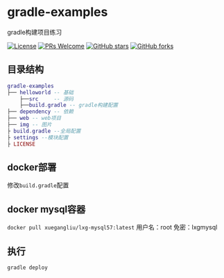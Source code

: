 # gradle-examples

gradle构建项目练习

[![License](https://img.shields.io/badge/license-MIT-blue.svg)](LICENSE)
[![PRs Welcome](https://img.shields.io/badge/PRs-welcome-brightgreen.svg)](https://github.com/xuegangliu/gradle-examples/pulls)
[![GitHub stars](https://img.shields.io/github/stars/xuegangliu/gradle-examples.svg?style=social&label=Stars)](https://github.com/xuegangliu/gradle-examples)
[![GitHub forks](https://img.shields.io/github/forks/xuegangliu/gradle-examples.svg?style=social&label=Fork)](https://github.com/xuegangliu/gradle-examples)

## 目录结构

``` lua
gradle-examples
├── helloworld -- 基础
    ├──src     -- 源码
    ├──build.gradle -- gradle构建配置
├── dependency -- 依赖
├── web -- web项目
├── img -- 图片
├ build.gradle --全局配置
├ settings --模块配置
├ LICENSE
```

## docker部署

修改`build.gradle`配置

## docker mysql容器
`docker pull xuegangliu/lxg-mysql57:latest`
用户名：root
免密：lxgmysql

## 执行

`gradle deploy`